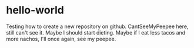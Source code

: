 # hello-world
Testing how to create a new repository on github.
CantSeeMyPeepee here, still can't see it. Maybe I should start dieting.
Maybe if I eat less tacos and more nachos, I'll once again, see my peepee.
